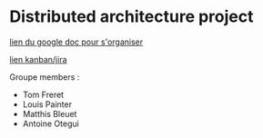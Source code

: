 # Distributed architecture project

[lien du google doc pour s'organiser](https://docs.google.com/document/d/1eTxQAxZicfh38igHVdozKWNw_PwN3aOlUZEojc4ndGA/edit#heading=h.i4yrdggs5m7f)

[lien kanban/jira](https://fil2026.atlassian.net/jira/software/projects/KAN/boards/1)

Groupe members : 
- Tom Freret
- Louis Painter
- Matthis Bleuet
- Antoine Otegui
